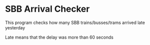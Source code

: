 # SBB Arrival Checker
 This program checks how many SBB trains/busses/trams arrived late yesterday
 
 Late means that the delay was more than 60 seconds
